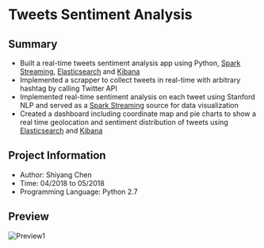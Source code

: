  # Tweets Sentiment Analysis
 
 ## Summary
 
 * Built a real-time tweets sentiment analysis app using Python, [Spark Streaming](https://spark.apache.org/streaming/), [Elasticsearch](https://www.elastic.co/) and [Kibana](https://www.elastic.co/products/kibana)
 * Implemented a scrapper to collect tweets in real-time with arbitrary hashtag by calling Twitter API
 * Implemented real-time sentiment analysis on each tweet using Stanford NLP and served as a [Spark Streaming](https://spark.apache.org/streaming/) source for data visualization
 * Created a dashboard including coordinate map and pie charts to show a real time geolocation and sentiment distribution of tweets using [Elasticsearch](https://www.elastic.co/) and [Kibana](https://www.elastic.co/products/kibana)
 
 ## Project Information
 
 * Author: Shiyang Chen
 * Time: 04/2018 to 05/2018
* Programming Language: Python 2.7

 ## Preview
 ![Preview1](https://github.com/a87009751/Tweet-Sentiment-Analysis/blob/master/Preview1.JPG?raw=true)
